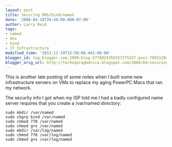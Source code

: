 ```yaml
---
layout: post
title: Securing DNS/bind/named
date: '2008-04-18T20:48:00.000-07:00'
author: Larry Reid
tags:
- named
- dns
- bind
- IT Infrastructure
modified_time: '2011-11-19T15:50:08.441-08:00'
blogger_id: tag:blogger.com,1999:blog-5778824359157275227.post-7055120417845622347
blogger_orig_url: http://technopragmatica.blogspot.com/2008/04/securing-dnsbindnamed.html
---
```


This is another late posting of some notes when I built some new
infrastructure servers on VMs to replace my aging PowerPC Macs that ran
my network.  
  
The security info I got when my ISP told me I had a badly configured
name server requires that you create a /var/named directory:  
  
`sudo mkdir /var/named `  
`sudo chgrp bind /var/named `  
`sudo chmod 770 /var/named `  
`sudo chmod g+s /var/named `  
`sudo mkdir /var/log/named `  
`sudo chmod 770 /var/log/named `  
`sudo chmod g+s /var/log/named `

